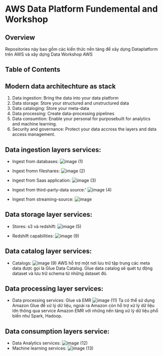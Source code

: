 # AWS Data Platform Fundemental and Workshop

## Overview
Repositories này bao gồm các kiến thức nền tảng để xây dựng Dataplatform trên AWS và xây dựng Data Workshop AWS 
## Table of Contents


## Modern data architechture as stack 
1. Data ingestion: Bring the data into your data platform
2. Data storage: Store your structured and unstructured data
3. Data cataloging: Store your meta-data
4. Data processing: Create data-processing pipelines
5. Data consumtion: Enable your personal for purposebuilt for analytics and machine learning.
6. Security and governance: Protect your data accross the layers and data access management.

## Data ingestion layers services: 
+ Ingest from databases:
![image (1)](https://github.com/user-attachments/assets/b294817e-d026-4c28-9000-62a569411b2a)

+ Ingest fromn fileshares:
![image (2)](https://github.com/user-attachments/assets/c6a06fa0-d966-46c0-a713-32068fa7afd4)

+ Ingest from Saas application:
![image (3)](https://github.com/user-attachments/assets/d80df2c9-48d0-44b6-8162-57b7f30c2ea1)

+ Ingest from third-party-data source:'
![image (4)](https://github.com/user-attachments/assets/2d652d31-7d22-4541-8ec4-6fbe50f84d70)

+ Ingest from streaming-source:
![image](https://github.com/user-attachments/assets/dc13e0a3-dc08-4c0e-b653-8524a40c101d)

## Data storage layer services: 
+ Stores: s3 và redshift: 
![image (5)](https://github.com/user-attachments/assets/5b990499-f42a-4399-adab-712da663acc9)

+ Redshift capabilities:
![image (9)](https://github.com/user-attachments/assets/07eaaf31-3586-43cf-a3f7-c92013751786)

## Data catalog layer services: 
+ Catalogs: 
![image (9)](https://github.com/user-attachments/assets/5d06be75-d4cb-4189-8d96-5cf3aa02d5b2)
AWS hỗ trợ một nơi lưu trữ tập trung các meta data được gọi là Glue Data Catalog. Glue data catalog sẽ quét tự động dataset và lưu trữ schema từ những dataset đó. 

## Data processing layer services:
+ Data processing services: Glue và EMR 
![image (11)](https://github.com/user-attachments/assets/519ee924-5bcd-4601-b427-62179005775b)
Ta có thể sử dụng Amazon Glue để xử lý dữ liệu, ngoài ra Amazon còn hỗ trợ xử lý dữ liệu lớn thông qua service Amazon EMR với những nền tảng xử lý dữ liệu phổ biến như Spark, Hadoop.

## Data consumption layers service: 
+ Data Analytics services:
![image (12)](https://github.com/user-attachments/assets/2749d51e-2960-45b6-9877-a1d2905434ee)
+ Machine learning services:
![image (13)](https://github.com/user-attachments/assets/029fe0b1-2132-4bab-abcd-d65bc1a0ef68)

